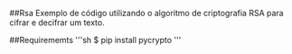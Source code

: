 ##Rsa
Exemplo de código utilizando o algoritmo de criptografia RSA para cifrar e decifrar um texto.

##Requirememts
'''sh
$ pip install pycrypto
'''